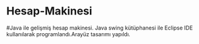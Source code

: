 # Hesap-Makinesi
#Java ile gelişmiş hesap makinesi. Java swing kütüphanesi ile Eclipse IDE kullanılarak programlandı.Arayüz tasarımı yapıldı.
